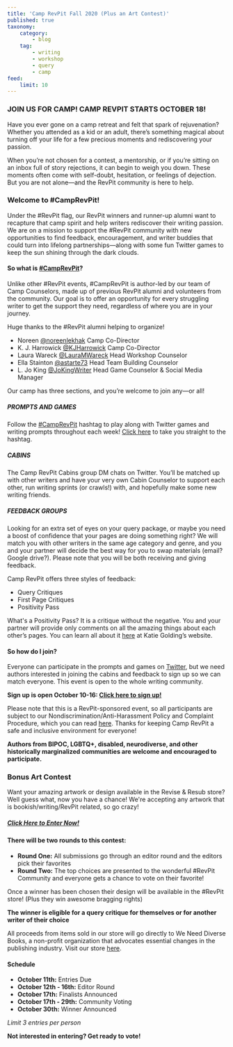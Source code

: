 ```yaml
---
title: 'Camp RevPit Fall 2020 (Plus an Art Contest)'
published: true
taxonomy:
    category:
        - blog
    tag:
        - writing
        - workshop
        - query
        - camp
feed:
    limit: 10
---
```


### JOIN US FOR CAMP! CAMP REVPIT STARTS OCTOBER 18!

Have you ever gone on a camp retreat and felt that spark of rejuvenation? Whether you attended as a kid or an adult, there’s something magical about turning off your life for a few precious moments and rediscovering your passion.

When you’re not chosen for a contest, a mentorship, or if you’re sitting on an inbox full of story rejections, it can begin to weigh you down. These moments often come with self-doubt, hesitation, or feelings of dejection. But you are not alone&mdash;and the RevPit community is here to help.

### Welcome to #CampRevPit!

Under the #RevPit flag, our RevPit winners and runner-up alumni want to recapture that camp spirit and help writers rediscover their writing passion. We are on a mission to support the #RevPit community with new opportunities to find feedback, encouragement, and writer buddies that could turn into lifelong partnerships&mdash;along with some fun Twitter games to keep the sun shining through the dark clouds.

#### So what is [#CampRevPit](https://www.jenichappelleeditorial.com/blog/search/.hash.camprevpit?target=_blank)?

Unlike other #RevPit events, #CampRevPit is author-led by our team of Camp Counselors, made up of previous RevPit alumni and volunteers from the community. Our goal is to offer an opportunity for every struggling writer to get the support they need, regardless of where you are in your journey.  

Huge thanks to the #RevPit alumni helping to organize! 

 * Noreen [@noreenlekhak](https://twitter.com/noreenlekhak?target=_blank) Camp Co-Director
 * K. J. Harrowick [@KJHarrowick](https://twitter.com/kjharrowick?target=_blank) Camp Co-Director 
 * Laura Wareck [@LauraMWareck](https://twitter.com/lauramwareck?target=_blank) Head Workshop Counselor
 * Ella Stainton [@astarte73](https://twitter.com/astarte73?target=_blank) Head Team Building Counselor
 * L. Jo King [@JoKingWriter](https://twitter.com/jokingwriter?target=_blank) Head Game Counselor & Social Media Manager

Our camp has three sections, and you’re welcome to join any&mdash;or all! 

##### PROMPTS AND GAMES

Follow the [#CampRevPit](https://www.jenichappelleeditorial.com/blog/search/.hash.camprevpit?target=_blank) hashtag to play along with Twitter games and writing prompts throughout each week! [Click here](https://twitter.com/search?q=%23CampRevPit&src=typeahead_click) to take you straight to the hashtag.

##### CABINS

The Camp RevPit Cabins group DM chats on Twitter. You’ll be matched up with other writers and have your very own Cabin Counselor to support each other, run writing sprints (or crawls!) with, and hopefully make some new writing friends.

##### FEEDBACK GROUPS

Looking for an extra set of eyes on your query package, or maybe you need a boost of confidence that your pages are doing something right? We will match you with other writers in the same age category and genre, and you and your partner will decide the best way for you to swap materials (email? Google drive?). Please note that you will be both receiving and giving feedback. 

Camp RevPit offers three styles of feedback: 

 * Query Critiques
 * First Page Critiques
 * Positivity Pass

What's a Positivity Pass? It is a critique without the negative. You and your partner will provide only comments on all the amazing things about each other’s pages. You can learn all about it [here](https://www.katiegoldingbooks.com/single-post/2018/12/05/A-New-Kind-of-Beta-Reader?target=_blank) at Katie Golding’s website.

#### So how do I join?

Everyone can participate in the prompts and games on [Twitter](http://www.twitter.com/camprevpit?target=_blank), but we need authors interested in joining the cabins and feedback to sign up so we can match everyone. This event is open to the whole writing community. 

**Sign up is open October 10-16: [Click here to sign up!](https://forms.gle/26E2RLg3Y9zaH1Gy5?target=_blank)**

Please note that this is a RevPit-sponsored event, so all participants are subject to our Nondiscrimination/Anti-Harassment Policy and Complaint Procedure, which you can read [here](https://reviseresub.com/faq#ui-id-45). Thanks for keeping Camp RevPit a safe and inclusive environment for everyone!

**Authors from BIPOC, LGBTQ+, disabled, neurodiverse, and other historically marginalized communities are welcome and encouraged to participate.**

### Bonus Art Contest

Want your amazing artwork or design available in the Revise & Resub store? Well guess what, now you have a chance! We're accepting any artwork that is bookish/writing/RevPit related, so go crazy!

##### **[Click Here to Enter Now!](https://forms.gle/MPv4DEME3TXARdXT8?target=_blank)**

#### There will be two rounds to this contest:

 * **Round One:** All submissions go through an editor round and the editors pick their favorites
 * **Round Two:** The top choices are presented to the wonderful #RevPit Community and everyone gets a chance to vote on their favorite! 

Once a winner has been chosen their design will be available in the #RevPit store! (Plus they win awesome bragging rights)

**The winner is eligible for a query critique for themselves or for another writer of their choice**

All proceeds from items sold in our store will go directly to We Need Diverse Books, a non-profit organization that advocates essential changes in the publishing industry. Visit our store [here](https://www.cafepress.com/reviseresub).

#### Schedule
 * **October 11th:** Entries Due
 * **October 12th - 16th:** Editor Round
 * **October 17th:** Finalists Announced
 * **October 17th - 29th:** Community Voting
 * **October 30th:** Winner Announced

*Limit 3 entries per person*

**Not interested in entering? Get ready to vote!**